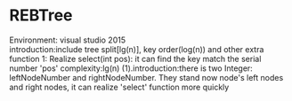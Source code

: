 # REBTree
Environment: visual studio 2015          
introduction:include tree split[lg(n)], key order(log(n)) and other extra function
1:  Realize select(int pos): it can find the key match the serial number 'pos'  complexity:lg(n)
   (1).introduction:there is two Integer: leftNodeNumber and rightNodeNumber. They stand now node's left nodes and right nodes, it can realize
       'select' function more quickly
